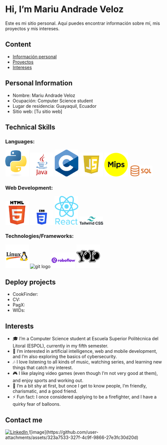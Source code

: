 # Hi, I’m Mariu Andrade Veloz
Este es mi sitio personal. Aquí puedes encontrar información sobre mí, mis proyectos y mis intereses.

## Content
* [Información personal](#información-personal)
* [Proyectos](#proyectos)
* [Intereses](#intereses)

## Personal Information
* Nombre: Mariu Andrade Veloz
* Ocupación: Computer Science student
* Lugar de residencia: Guayaquil, Ecuador
* Sitio web: [Tu sitio web]

## Technical Skills
### Languages:
<p float="left">
  <img alt="python logo" src="img/Languages/Python-logo-notext.svg.png" width="75">
  <img alt="java logo" src="img/Languages/java-logo-1.png" width="75">
  <img alt="c logo" src="img/Languages/C_Logo.png" width="75">
  <img alt="JS logo" src="img/Languages/javascript-logo-javascript-icon-transparent-free-png.webp" width="75">
  <img alt="MIPS logo" src="img/Languages/mips-logo-A2C5DD00CD-seeklogo.com.png" width="75">
  <img alt="SQL logo" src="img/Languages/Sql_data_base_with_logo.png" width="75">
</p>

### Web Development:
<p float="left">
  <img alt="html logo" src="img/web deve/HTML5_logo_and_wordmark.svg.png" width="75">
  <img alt="css logo" src="img/web deve/CSS-Logo.png" width="75">
  <img alt="react logo" src="img/web deve/react-original-wordmark-icon-840x1024-vhmauxp6.png" width="75">
  <img alt="taildwind logo" src="img/web deve/tailwind-css.svg" width="75">
</p>

### Technologies/Frameworks:
<p float="left">
  <img alt="linux logo" src="img/Technologies-Frameworks/72d1f12edf758d24f5b6db73bac4f297-linux-logo.webp" width="75">
  <img alt="git logo" src="img/web deve/img/Technologies-Frameworks/git-icon-2048x2048-juzdf1l5.png" width="75">
  <img alt="roboflow logo" src="img/Technologies-Frameworks/roboflow-inc-logo-vector.png" width="75">
  <img alt="yolo logo" src="img/Technologies-Frameworks/yolo_logo_icon_249127.webp" width="75">
</p>

## Deploy projects
* CookFinder:
* CV:
* PagX:
* WIDs: 
  
## Interests
- 🎓 I’m a Computer Science student at Escuela Superior Politécnica del Litoral (ESPOL), currently in my fifth semester.
- 👀 I’m interested in artificial intelligence, web and mobile development, and I’m also exploring the basics of cybersecurity.
- 🎶 I love listening to all kinds of music, watching series, and learning new things that catch my interest.
- 🎮 I like playing video games (even though I’m not very good at them), and enjoy sports and working out.
- 🤝 I’m a bit shy at first, but once I get to know people, I’m friendly, charismatic, and a good friend.
- ⚡ Fun fact: I once considered applying to be a firefighter, and I have a quirky fear of balloons.

## Contact me
<a href="https://www.linkedin.com/in/mariu-andrade-veloz-9256b9279">
  <img src="https://img.freepik.com/vector-premium/logotipo-cuadrado-linkedin-aislado-sobre-fondo-blanco_469489-892.jpg" alt="LinkedIn" width="50">
</a>
![image](https://github.com/user-attachments/assets/323a7533-327f-4c9f-9866-27e3fc30d20d)

